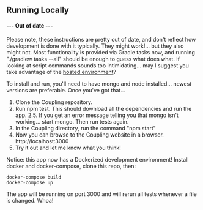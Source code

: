 Running Locally
---

#### --- Out of date ---

Please note, these instructions are pretty out of date, and don't reflect how development is done with it typically. They might work!... but they also might not.  Most functionality is provided via Gradle tasks now, and running "./gradlew tasks --all" should be enough to guess what does what. If looking at script commands sounds too intimidating... may I suggest you take advantage of the [hosted environment](https://coupling.zegreatrob.com)?

To install and run, you'll need to have mongo and node installed... newest versions are preferable. Once you've got that...

1. Clone the Coupling repository.
2. Run npm test. This should download all the dependencies and run the app.
2.5. If you get an error message telling you that mongo isn't working... start mongo. Then run tests again.
3. In the Coupling directory, run the command "npm start"
4. Now you can browse to the Coupling website in a browser. http://localhost:3000
5. Try it out and let me know what you think!

Notice: this app now has a Dockerized development environment! Install docker and docker-compose, clone this repo, then:

    docker-compose build
    docker-compose up

The app will be running on port 3000 and will rerun all tests whenever a file is changed. Whoa!
